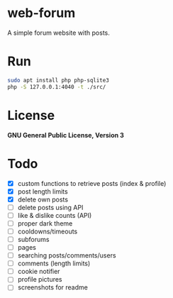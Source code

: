 # web-forum
A simple forum website with posts.

# Run
```bash
sudo apt install php php-sqlite3
php -S 127.0.0.1:4040 -t ./src/
```

# License
**GNU General Public License, Version 3**

# Todo
- [x] custom functions to retrieve posts (index & profile)
- [x] post length limits
- [x] delete own posts
- [ ] delete posts using API
- [ ] like & dislike counts (API)
- [ ] proper dark theme
- [ ] cooldowns/timeouts
- [ ] subforums
- [ ] pages
- [ ] searching posts/comments/users
- [ ] comments (length limits)
- [ ] cookie notifier
- [ ] profile pictures
- [ ] screenshots for readme

<!-- https://github.com/3001jo/web-forum -->